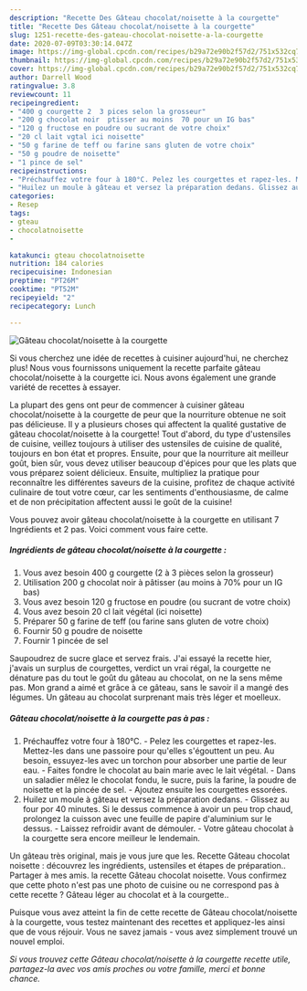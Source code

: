 ```yaml
---
description: "Recette Des Gâteau chocolat/noisette à la courgette"
title: "Recette Des Gâteau chocolat/noisette à la courgette"
slug: 1251-recette-des-gateau-chocolat-noisette-a-la-courgette
date: 2020-07-09T03:30:14.047Z
image: https://img-global.cpcdn.com/recipes/b29a72e90b2f57d2/751x532cq70/gateau-chocolatnoisette-a-la-courgette-photo-principale-de-la-recette.jpg
thumbnail: https://img-global.cpcdn.com/recipes/b29a72e90b2f57d2/751x532cq70/gateau-chocolatnoisette-a-la-courgette-photo-principale-de-la-recette.jpg
cover: https://img-global.cpcdn.com/recipes/b29a72e90b2f57d2/751x532cq70/gateau-chocolatnoisette-a-la-courgette-photo-principale-de-la-recette.jpg
author: Darrell Wood
ratingvalue: 3.8
reviewcount: 11
recipeingredient:
- "400 g courgette 2  3 pices selon la grosseur"
- "200 g chocolat noir  ptisser au moins  70 pour un IG bas"
- "120 g fructose en poudre ou sucrant de votre choix"
- "20 cl lait vgtal ici noisette"
- "50 g farine de teff ou farine sans gluten de votre choix"
- "50 g poudre de noisette"
- "1 pince de sel"
recipeinstructions:
- "Préchauffez votre four à 180°C. Pelez les courgettes et rapez-les. Mettez-les dans une passoire pour qu&#39;elles s&#39;égouttent un peu. Au besoin, essuyez-les avec un torchon pour absorber une partie de leur eau. Faites fondre le chocolat au bain marie avec le lait végétal. Dans un saladier mêlez le chocolat fondu, le sucre, puis la farine, la poudre de noisette et la pincée de sel. Ajoutez ensuite les courgettes essorées."
- "Huilez un moule à gâteau et versez la préparation dedans. Glissez au four por 40 minutes. Si le dessus commence à avoir un peu trop chaud, prolongez la cuisson avec une feuille de papire d&#39;aluminium sur le dessus. Laissez refroidir avant de démouler. Votre gâteau chocolat à la courgette sera encore meilleur le lendemain."
categories:
- Resep
tags:
- gteau
- chocolatnoisette
- 

katakunci: gteau chocolatnoisette  
nutrition: 184 calories
recipecuisine: Indonesian
preptime: "PT26M"
cooktime: "PT52M"
recipeyield: "2"
recipecategory: Lunch

---
```



![Gâteau chocolat/noisette à la courgette](https://img-global.cpcdn.com/recipes/b29a72e90b2f57d2/751x532cq70/gateau-chocolatnoisette-a-la-courgette-photo-principale-de-la-recette.jpg)

Si vous cherchez une idée de recettes à cuisiner aujourd'hui, ne cherchez plus! Nous vous fournissons uniquement la recette parfaite gâteau chocolat/noisette à la courgette ici. Nous avons également une grande variété de recettes à essayer.

La plupart des gens ont peur de commencer à cuisiner gâteau chocolat/noisette à la courgette de peur que la nourriture obtenue ne soit pas délicieuse. Il y a plusieurs choses qui affectent la qualité gustative de gâteau chocolat/noisette à la courgette! Tout d'abord, du type d'ustensiles de cuisine, veillez toujours à utiliser des ustensiles de cuisine de qualité, toujours en bon état et propres. Ensuite, pour que la nourriture ait meilleur goût, bien sûr, vous devez utiliser beaucoup d'épices pour que les plats que vous préparez soient délicieux. Ensuite, multipliez la pratique pour reconnaître les différentes saveurs de la cuisine, profitez de chaque activité culinaire de tout votre cœur, car les sentiments d'enthousiasme, de calme et de non précipitation affectent aussi le goût de la cuisine!

<!--inarticleads1-->

Vous pouvez avoir gâteau chocolat/noisette à la courgette en utilisant 7 Ingrédients et 2 pas. Voici comment vous faire cette.

##### Ingrédients de gâteau chocolat/noisette à la courgette :

1. Vous avez besoin 400 g courgette (2 à 3 pièces selon la grosseur)
1. Utilisation 200 g chocolat noir à pâtisser (au moins à 70% pour un IG bas)
1. Vous avez besoin 120 g fructose en poudre (ou sucrant de votre choix)
1. Vous avez besoin 20 cl lait végétal (ici noisette)
1. Préparer 50 g farine de teff (ou farine sans gluten de votre choix)
1. Fournir 50 g poudre de noisette
1. Fournir 1 pincée de sel


Saupoudrez de sucre glace et servez frais. J&#39;ai essayé la recette hier, j&#39;avais un surplus de courgettes, verdict un vrai régal, la courgette ne dénature pas du tout le goût du gâteau au chocolat, on ne la sens même pas. Mon grand a aimé et grâce à ce gâteau, sans le savoir il a mangé des légumes. Un gâteau au chocolat surprenant mais très léger et moelleux. 

<!--inarticleads2-->

##### Gâteau chocolat/noisette à la courgette pas à pas :

1. Préchauffez votre four à 180°C. - Pelez les courgettes et rapez-les. Mettez-les dans une passoire pour qu&#39;elles s&#39;égouttent un peu. Au besoin, essuyez-les avec un torchon pour absorber une partie de leur eau. - Faites fondre le chocolat au bain marie avec le lait végétal. - Dans un saladier mêlez le chocolat fondu, le sucre, puis la farine, la poudre de noisette et la pincée de sel. - Ajoutez ensuite les courgettes essorées.
1. Huilez un moule à gâteau et versez la préparation dedans. - Glissez au four por 40 minutes. Si le dessus commence à avoir un peu trop chaud, prolongez la cuisson avec une feuille de papire d&#39;aluminium sur le dessus. - Laissez refroidir avant de démouler. - Votre gâteau chocolat à la courgette sera encore meilleur le lendemain.


Un gâteau très original, mais je vous jure que les. Recette Gâteau chocolat noisette : découvrez les ingrédients, ustensiles et étapes de préparation.. Partager à mes amis. la recette Gâteau chocolat noisette. Vous confirmez que cette photo n&#39;est pas une photo de cuisine ou ne correspond pas à cette recette ? Gâteau léger au chocolat et à la courgette.. 

<!--inarticleads1-->

<p>
Puisque vous avez atteint la fin de cette recette de Gâteau chocolat/noisette à la courgette, vous testez maintenant des recettes et appliquez-les ainsi que de vous réjouir. Vous ne savez jamais - vous avez simplement trouvé un nouvel emploi.
</p>

<p>
<i>Si vous trouvez cette Gâteau chocolat/noisette à la courgette recette utile, partagez-la avec vos amis proches ou votre famille, merci et bonne chance.</i>
</p>
